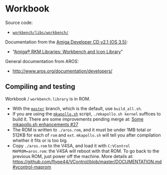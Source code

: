 # Workbook

Source code:

- [`workbench/libs/workbench/`](https://github.com/ApolloTeam-dev/AROS/tree/master-new/workbench/libs/workbench)

Documentation from the [Amiga Developer CD v2.1 (OS 3.5)](http://amigadev.elowar.com/):

- “[Amiga® RKM Libraries: Workbench and Icon Library](http://amigadev.elowar.com/read/ADCD_2.1/Libraries_Manual_guide/node0237.html)”

General documentation from AROS:

- http://www.aros.org/documentation/developers/

## Compiling and testing
Workbook / `workbench.library` is in ROM.

- With the [`master`](https://github.com/ApolloTeam-dev/AROS) branch, which is the default, use `build_all.sh`.
- If you are using the [`mkapollo.sh`](https://github.com/ApolloTeam-dev/AROS/blob/v4-alynna/mkapollo.sh) script, `./mkapollo.sh kernel` suffices to build it. There are some improvements pending merge at: [Some mkapollo.sh enhancements #27](https://github.com/ApolloTeam-dev/AROS/pull/27)
- The ROM is written to `./aros.rom`, and it must be under 1MB total or 512KB for each of `rom` and `ext`. `mkapollo.sh` will tell you after compilation whether it fits or is too big.
- Copy `./aros.rom` to the V4SA, and load it with `C:VControl MAPROM=aros.rom`: the V4SA will reboot with that ROM. To go back to the previous ROM, just power off the machine. More details at: https://github.com/flype44/VControl/blob/master/DOCUMENTATION.md#vcontrol-maprom
